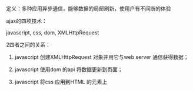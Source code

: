 定义：多种应用异步通信，能够数据的局部刷新，使用户有不间断的体验
ajax的四项技术：
javascript, css, dom, XMLHttpRequest
2四者之间的关系：
1. javascript 创建XMLHttpRequest 对象并用它与web server 通信获得数据；
2. javascript 使用dom 的api 将数据更新到页面；
3. javascript 将css 应用到HTML 的元素上